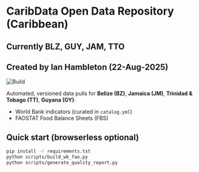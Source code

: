# CaribData Open Data Repository (Caribbean)
## Currently BLZ, GUY, JAM, TTO
## Created by Ian Hambleton (22-Aug-2025)

![Build](https://github.com/CaribData/open-data-caribbean/actions/workflows/build-release.yml/badge.svg)

Automated, versioned data pulls for **Belize (BZ)**, **Jamaica (JM)**, **Trinidad & Tobago (TT)**, **Guyana (GY)**:
- World Bank indicators (curated in `catalog.yml`)
- FAOSTAT Food Balance Sheets (FBS)

## Quick start (browserless optional)
```bash
pip install -r requirements.txt
python scripts/build_wb_fao.py
python scripts/generate_quality_report.py

